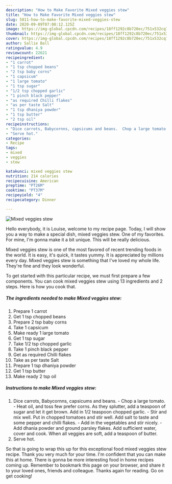 ```yaml
---
description: "How to Make Favorite Mixed veggies stew"
title: "How to Make Favorite Mixed veggies stew"
slug: 5811-how-to-make-favorite-mixed-veggies-stew
date: 2020-09-09T07:08:12.125Z
image: https://img-global.cpcdn.com/recipes/18ff1292c8b720ec/751x532cq70/mixed-veggies-stew-recipe-main-photo.jpg
thumbnail: https://img-global.cpcdn.com/recipes/18ff1292c8b720ec/751x532cq70/mixed-veggies-stew-recipe-main-photo.jpg
cover: https://img-global.cpcdn.com/recipes/18ff1292c8b720ec/751x532cq70/mixed-veggies-stew-recipe-main-photo.jpg
author: Sallie Ball
ratingvalue: 4.9
reviewcount: 22621
recipeingredient:
- "1 carrot"
- "1 tsp chopped beans"
- "2 tsp baby corns"
- "1 capsicum"
- "1 large tomato"
- "1 tsp sugar"
- "1/2 tsp chopped garlic"
- "1 pinch black pepper"
- "as required Chilli flakes"
- "as per taste Salt"
- "1 tsp dhaniya powder"
- "1 tsp butter"
- "2 tsp oil"
recipeinstructions:
- "Dice carrots, Babycornns, capsicums and beans.  Chop a large tomato. Heat oil, and toss few prefer corns. As they splutter, add a teaspoon of sugar and let it get brown. Add in 1/2 teaspoon chopped garlic.  Stir and mix well. Put in chopped tomatoes and stir well. Add salt to taste and some pepper and chilli flakes.  Add in the vegetables and stir nicely.  Add dhania powder and ground parsley flakes. Add sufficient water, cover and cook. When all veggies are soft, add a teaspoon of butter."
- "Serve hot."
categories:
- Recipe
tags:
- mixed
- veggies
- stew

katakunci: mixed veggies stew 
nutrition: 214 calories
recipecuisine: American
preptime: "PT26M"
cooktime: "PT37M"
recipeyield: "4"
recipecategory: Dinner

---
```



![Mixed veggies stew](https://img-global.cpcdn.com/recipes/18ff1292c8b720ec/751x532cq70/mixed-veggies-stew-recipe-main-photo.jpg)

Hello everybody, it is Louise, welcome to my recipe page. Today, I will show you a way to make a special dish, mixed veggies stew. One of my favorites. For mine, I'm gonna make it a bit unique. This will be really delicious.

Mixed veggies stew is one of the most favored of recent trending foods in the world. It is easy, it's quick, it tastes yummy. It is appreciated by millions every day. Mixed veggies stew is something that I've loved my whole life. They're fine and they look wonderful.




To get started with this particular recipe, we must first prepare a few components. You can cook mixed veggies stew using 13 ingredients and 2 steps. Here is how you cook that.

<!--inarticleads1-->

##### The ingredients needed to make Mixed veggies stew:

1. Prepare 1 carrot
1. Get 1 tsp chopped beans
1. Prepare 2 tsp baby corns
1. Take 1 capsicum
1. Make ready 1 large tomato
1. Get 1 tsp sugar
1. Take 1/2 tsp chopped garlic
1. Take 1 pinch black pepper
1. Get as required Chilli flakes
1. Take as per taste Salt
1. Prepare 1 tsp dhaniya powder
1. Get 1 tsp butter
1. Make ready 2 tsp oil




<!--inarticleads2-->

##### Instructions to make Mixed veggies stew:

1. Dice carrots, Babycornns, capsicums and beans.  - Chop a large tomato. - Heat oil, and toss few prefer corns. As they splutter, add a teaspoon of sugar and let it get brown. Add in 1/2 teaspoon chopped garlic.  - Stir and mix well. Put in chopped tomatoes and stir well. Add salt to taste and some pepper and chilli flakes.  - Add in the vegetables and stir nicely.  - Add dhania powder and ground parsley flakes. Add sufficient water, cover and cook. When all veggies are soft, add a teaspoon of butter.
1. Serve hot.




So that is going to wrap this up for this exceptional food mixed veggies stew recipe. Thank you very much for your time. I'm confident that you can make this at home. There is gonna be more interesting food in home recipes coming up. Remember to bookmark this page on your browser, and share it to your loved ones, friends and colleague. Thanks again for reading. Go on get cooking!
